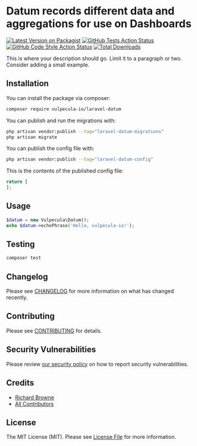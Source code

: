 # Datum records different data and aggregations for use on Dashboards

[![Latest Version on Packagist](https://img.shields.io/packagist/v/vulpecula-io/laravel-datum.svg?style=flat-square)](https://packagist.org/packages/vulpecula-io/laravel-datum)
[![GitHub Tests Action Status](https://img.shields.io/github/actions/workflow/status/vulpecula-io/laravel-datum/run-tests.yml?branch=main&label=tests&style=flat-square)](https://github.com/vulpecula-io/laravel-datum/actions?query=workflow%3Arun-tests+branch%3Amain)
[![GitHub Code Style Action Status](https://img.shields.io/github/actions/workflow/status/vulpecula-io/laravel-datum/fix-php-code-style-issues.yml?branch=main&label=code%20style&style=flat-square)](https://github.com/vulpecula-io/laravel-datum/actions?query=workflow%3A"Fix+PHP+code+style+issues"+branch%3Amain)
[![Total Downloads](https://img.shields.io/packagist/dt/vulpecula-io/laravel-datum.svg?style=flat-square)](https://packagist.org/packages/vulpecula-io/laravel-datum)

This is where your description should go. Limit it to a paragraph or two. Consider adding a small example.

## Installation

You can install the package via composer:

```bash
composer require vulpecula-io/laravel-datum
```

You can publish and run the migrations with:

```bash
php artisan vendor:publish --tag="laravel-datum-migrations"
php artisan migrate
```

You can publish the config file with:

```bash
php artisan vendor:publish --tag="laravel-datum-config"
```

This is the contents of the published config file:

```php
return [
];
```

## Usage

```php
$datum = new Vulpecula\Datum();
echo $datum->echoPhrase('Hello, vulpecula-io!');
```

## Testing

```bash
composer test
```

## Changelog

Please see [CHANGELOG](CHANGELOG.md) for more information on what has changed recently.

## Contributing

Please see [CONTRIBUTING](CONTRIBUTING.md) for details.

## Security Vulnerabilities

Please review [our security policy](../../security/policy) on how to report security vulnerabilities.

## Credits

- [Richard Browne](https://github.com/rabrowne85)
- [All Contributors](../../contributors)

## License

The MIT License (MIT). Please see [License File](LICENSE.md) for more information.
